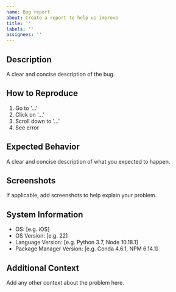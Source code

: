 ```yaml
---
name: Bug report
about: Create a report to help us improve
title: ''
labels: ''
assignees: ''
---
```


## Description
A clear and concise description of the bug.

## How to Reproduce
1. Go to '...'
2. Click on '...'
3. Scroll down to '...'
4. See error

## Expected Behavior
A clear and concise description of what you expected to happen.

## Screenshots
If applicable, add screenshots to help explain your problem.

## System Information
 - OS: [e.g. iOS]
 - OS Version: [e.g. 22]
 - Language Version: [e.g. Python 3.7, Node 10.18.1]
 - Package Manager Version: [e.g. Conda 4.6.1, NPM 6.14.1]

## Additional Context
Add any other context about the problem here.

